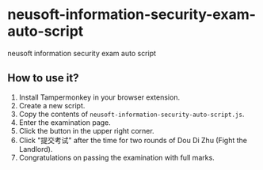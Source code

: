# neusoft-information-security-exam-auto-script
neusoft information security exam auto script

## How to use it?

1. Install Tampermonkey in your browser extension.
2. Create a new script.
3. Copy the contents of `neusoft-information-security-auto-script.js`.
4. Enter the examination page.
5. Click the button in the upper right corner.
6. Click "提交考试" after the time for two rounds of Dou Di Zhu (Fight the Landlord).
7. Congratulations on passing the examination with full marks.
